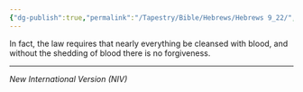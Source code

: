 ```yaml
---
{"dg-publish":true,"permalink":"/Tapestry/Bible/Hebrews/Hebrews 9_22/","title":"Hebrews 9:22","hide":true,"tags":["bible-verse","bible-verse"],"dgHomeLink":true,"dgShowLocalGraph":true,"dgEnableSearch":true}
---
```


In fact, the law requires that nearly everything be cleansed with blood, and without the shedding of blood there is no forgiveness.

---
*New International Version (NIV)*

